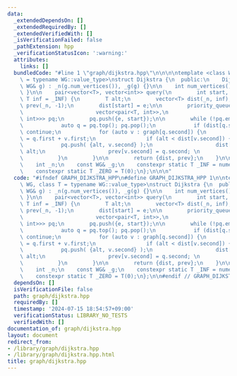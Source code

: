 ```yaml
---
data:
  _extendedDependsOn: []
  _extendedRequiredBy: []
  _extendedVerifiedWith: []
  _isVerificationFailed: false
  _pathExtension: hpp
  _verificationStatusIcon: ':warning:'
  attributes:
    links: []
  bundledCode: "#line 1 \"graph/dijkstra.hpp\"\n\n\n\ntemplate <class WG, class T\
    \ = typename WG::value_type>\nstruct Dijkstra {\n  public:\n    Dijkstra(const\
    \ WG& g) : _n(g.num_vertices()), _g(g) {}\n\n    int num_vertices() { return _n;\
    \ }\n\n    pair<vector<T>, vector<int>> query(\n        int start, T e = _ZERO,\
    \ T inf = _INF) {\n        T alt;\n        vector<T> dist(_n, inf);\n        vector<int>\
    \ prev(_n, -1);\n        dist[start] = e;\n\n        priority_queue<pair<T, int>,\n\
    \                       vector<pair<T, int>>,\n                       greater<pair<T,\
    \ int>>> pq;\n        pq.push({e, start});\n\n        while (!pq.empty()) {\n\
    \            auto q = pq.top(); pq.pop();\n            if (dist[q.second] < q.first)\
    \ continue;\n            for (auto v : graph[q.second]) {\n                alt\
    \ = q.first + v.first;\n                if (alt < dist[v.second]) {\n        \
    \            pq.push( {alt, v.second} );\n                    dist[v.second] =\
    \ alt;\n                    prev[v.second] = q.second; \n                }\n \
    \           }\n        }\n\n        return {dist, prev};\n    }\n\n  private:\n\
    \    int _n;\n    const WG& _g;\n    constexpr static T _INF = numeric_limits<T>::max();\n\
    \    constexpr static T _ZERO = T(0);\n};\n\n\n"
  code: "#ifndef GRAPH_DIJKSTRA_HPP\n#define GRAPH_DIJKSTRA_HPP 1\n\ntemplate <class\
    \ WG, class T = typename WG::value_type>\nstruct Dijkstra {\n  public:\n    Dijkstra(const\
    \ WG& g) : _n(g.num_vertices()), _g(g) {}\n\n    int num_vertices() { return _n;\
    \ }\n\n    pair<vector<T>, vector<int>> query(\n        int start, T e = _ZERO,\
    \ T inf = _INF) {\n        T alt;\n        vector<T> dist(_n, inf);\n        vector<int>\
    \ prev(_n, -1);\n        dist[start] = e;\n\n        priority_queue<pair<T, int>,\n\
    \                       vector<pair<T, int>>,\n                       greater<pair<T,\
    \ int>>> pq;\n        pq.push({e, start});\n\n        while (!pq.empty()) {\n\
    \            auto q = pq.top(); pq.pop();\n            if (dist[q.second] < q.first)\
    \ continue;\n            for (auto v : graph[q.second]) {\n                alt\
    \ = q.first + v.first;\n                if (alt < dist[v.second]) {\n        \
    \            pq.push( {alt, v.second} );\n                    dist[v.second] =\
    \ alt;\n                    prev[v.second] = q.second; \n                }\n \
    \           }\n        }\n\n        return {dist, prev};\n    }\n\n  private:\n\
    \    int _n;\n    const WG& _g;\n    constexpr static T _INF = numeric_limits<T>::max();\n\
    \    constexpr static T _ZERO = T(0);\n};\n\n#endif // GRAPH_DIJKSTRA_HPP\n"
  dependsOn: []
  isVerificationFile: false
  path: graph/dijkstra.hpp
  requiredBy: []
  timestamp: '2024-07-15 18:54:57+09:00'
  verificationStatus: LIBRARY_NO_TESTS
  verifiedWith: []
documentation_of: graph/dijkstra.hpp
layout: document
redirect_from:
- /library/graph/dijkstra.hpp
- /library/graph/dijkstra.hpp.html
title: graph/dijkstra.hpp
---
```


